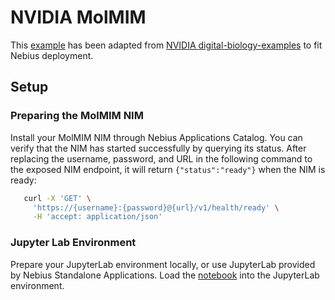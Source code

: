 # NVIDIA MolMIM

This [example](MolMIMOracleControlledGeneration.ipynb) has been adapted from [NVIDIA digital-biology-examples](https://github.com/NVIDIA/digital-biology-examples/tree/main/examples/nims/molmim/MolMIMOracleControlledGeneration.ipynb) to fit Nebius deployment. 

## Setup

### Preparing the MolMIM NIM

Install your MolMIM NIM through Nebius Applications Catalog. You can verify that the NIM has started successfully by querying its status. 
After replacing the username, password, and URL in the following command to the exposed NIM endpoint, it will return `{"status":"ready"}` when the NIM is ready:

```bash
   curl -X 'GET' \
     'https://{username}:{password}@{url}/v1/health/ready' \
     -H 'accept: application/json'
```

### Jupyter Lab Environment

Prepare your JupyterLab environment locally, or use JupyterLab provided by Nebius Standalone Applications. 
Load the [notebook](MolMIMOracleControlledGeneration.ipynb) into the JupyterLab environment. 
